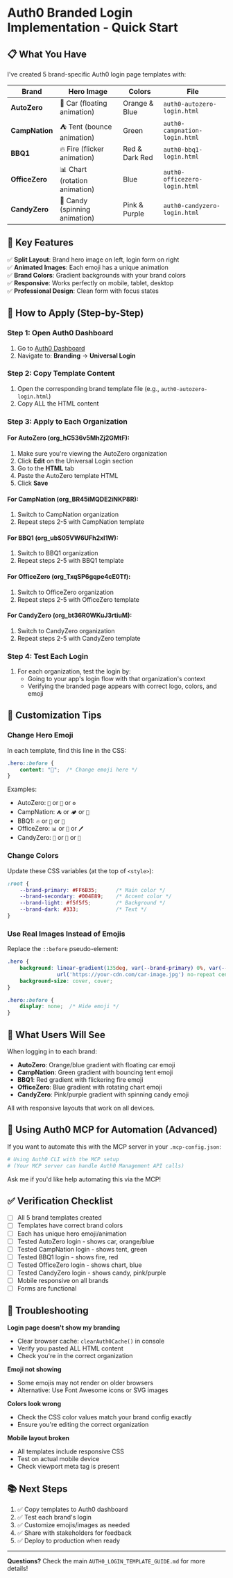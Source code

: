 # Auth0 Branded Login Implementation - Quick Start

## 📋 What You Have

I've created 5 brand-specific Auth0 login page templates with:

| Brand | Hero Image | Colors | File |
|-------|-----------|--------|------|
| **AutoZero** | 🚗 Car (floating animation) | Orange & Blue | `auth0-autozero-login.html` |
| **CampNation** | ⛺ Tent (bounce animation) | Green | `auth0-campnation-login.html` |
| **BBQ1** | 🔥 Fire (flicker animation) | Red & Dark Red | `auth0-bbq1-login.html` |
| **OfficeZero** | 📊 Chart (rotation animation) | Blue | `auth0-officezero-login.html` |
| **CandyZero** | 🍬 Candy (spinning animation) | Pink & Purple | `auth0-candyzero-login.html` |

## 🎯 Key Features

✅ **Split Layout**: Brand hero image on left, login form on right  
✅ **Animated Images**: Each emoji has a unique animation  
✅ **Brand Colors**: Gradient backgrounds with your brand colors  
✅ **Responsive**: Works perfectly on mobile, tablet, desktop  
✅ **Professional Design**: Clean form with focus states  

## 🚀 How to Apply (Step-by-Step)

### Step 1: Open Auth0 Dashboard
1. Go to [Auth0 Dashboard](https://manage.auth0.com)
2. Navigate to: **Branding** → **Universal Login**

### Step 2: Copy Template Content
1. Open the corresponding brand template file (e.g., `auth0-autozero-login.html`)
2. Copy ALL the HTML content

### Step 3: Apply to Each Organization

#### For AutoZero (org_hC536v5MhZj2GMtF):
1. Make sure you're viewing the AutoZero organization
2. Click **Edit** on the Universal Login section
3. Go to the **HTML** tab
4. Paste the AutoZero template HTML
5. Click **Save**

#### For CampNation (org_BR45iMQDE2iNKP8R):
1. Switch to CampNation organization
2. Repeat steps 2-5 with CampNation template

#### For BBQ1 (org_ubS05VW6UFh2xI1W):
1. Switch to BBQ1 organization
2. Repeat steps 2-5 with BBQ1 template

#### For OfficeZero (org_TxqSP6gqpe4cE0Tf):
1. Switch to OfficeZero organization
2. Repeat steps 2-5 with OfficeZero template

#### For CandyZero (org_bt36R0WKuJ3rtiuM):
1. Switch to CandyZero organization
2. Repeat steps 2-5 with CandyZero template

### Step 4: Test Each Login
1. For each organization, test the login by:
   - Going to your app's login flow with that organization's context
   - Verifying the branded page appears with correct logo, colors, and emoji

## 🎨 Customization Tips

### Change Hero Emoji
In each template, find this line in the CSS:
```css
.hero::before {
    content: "🚗";  /* Change emoji here */
}
```

Examples:
- AutoZero: `🚗` or `🛞` or `⚙️`
- CampNation: `⛺` or `🏕️` or `🥾`
- BBQ1: `🔥` or `🍖` or `🥓`
- OfficeZero: `📊` or `💼` or `🖊️`
- CandyZero: `🍬` or `🍭` or `🎂`

### Change Colors
Update these CSS variables (at the top of `<style>`):
```css
:root {
    --brand-primary: #FF6B35;      /* Main color */
    --brand-secondary: #004E89;    /* Accent color */
    --brand-light: #f5f5f5;        /* Background */
    --brand-dark: #333;            /* Text */
}
```

### Use Real Images Instead of Emojis
Replace the `::before` pseudo-element:
```css
.hero {
    background: linear-gradient(135deg, var(--brand-primary) 0%, var(--brand-secondary) 100%),
                url('https://your-cdn.com/car-image.jpg') no-repeat center;
    background-size: cover, cover;
}

.hero::before {
    display: none;  /* Hide emoji */
}
```

## 📱 What Users Will See

When logging in to each brand:
- **AutoZero**: Orange/blue gradient with floating car emoji
- **CampNation**: Green gradient with bouncing tent emoji
- **BBQ1**: Red gradient with flickering fire emoji
- **OfficeZero**: Blue gradient with rotating chart emoji
- **CandyZero**: Pink/purple gradient with spinning candy emoji

All with responsive layouts that work on all devices.

## 🔧 Using Auth0 MCP for Automation (Advanced)

If you want to automate this with the MCP server in your `.mcp-config.json`:

```bash
# Using Auth0 CLI with the MCP setup
# (Your MCP server can handle Auth0 Management API calls)
```

Ask me if you'd like help automating this via the MCP!

## ✅ Verification Checklist

- [ ] All 5 brand templates created
- [ ] Templates have correct brand colors
- [ ] Each has unique hero emoji/animation
- [ ] Tested AutoZero login - shows car, orange/blue
- [ ] Tested CampNation login - shows tent, green
- [ ] Tested BBQ1 login - shows fire, red
- [ ] Tested OfficeZero login - shows chart, blue
- [ ] Tested CandyZero login - shows candy, pink/purple
- [ ] Mobile responsive on all brands
- [ ] Forms are functional

## 🤔 Troubleshooting

**Login page doesn't show my branding**
- Clear browser cache: `clearAuth0Cache()` in console
- Verify you pasted ALL HTML content
- Check you're in the correct organization

**Emoji not showing**
- Some emojis may not render on older browsers
- Alternative: Use Font Awesome icons or SVG images

**Colors look wrong**
- Check the CSS color values match your brand config exactly
- Ensure you're editing the correct organization

**Mobile layout broken**
- All templates include responsive CSS
- Test on actual mobile device
- Check viewport meta tag is present

## 📚 Next Steps

1. ✅ Copy templates to Auth0 dashboard
2. ✅ Test each brand's login
3. ✅ Customize emojis/images as needed
4. ✅ Share with stakeholders for feedback
5. ✅ Deploy to production when ready

---

**Questions?** Check the main `AUTH0_LOGIN_TEMPLATE_GUIDE.md` for more details!
